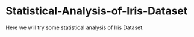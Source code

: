 # Statistical-Analysis-of-Iris-Dataset
Here we will try some statistical analysis of Iris Dataset. 
